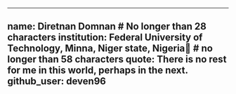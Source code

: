 ---
name: Diretnan Domnan # No longer than 28 characters
institution: Federal University  of Technology, Minna, Niger state, Nigeria🚩 # no longer than 58 characters
quote: There is no rest for me in this world, perhaps in the next.
github_user: deven96
--
